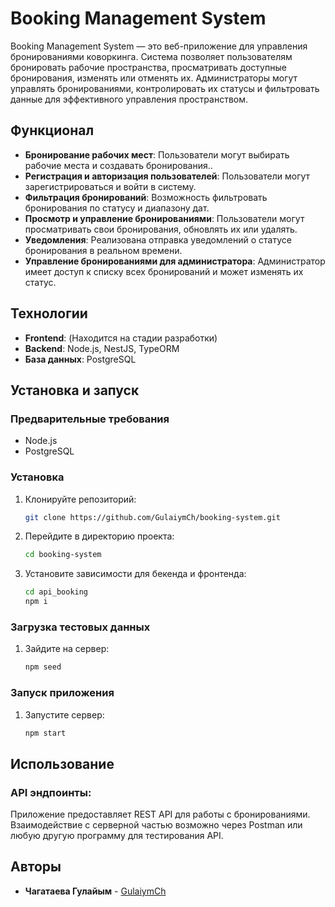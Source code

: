 # Booking Management System
Booking Management System — это веб-приложение для управления бронированиями коворкинга. Система позволяет пользователям бронировать рабочие пространства, просматривать доступные бронирования, изменять или отменять их. Администраторы могут управлять бронированиями, контролировать их статусы и фильтровать данные для эффективного управления пространством.

## Функционал

- **Бронирование рабочих мест**: Пользователи могут выбирать рабочие места и создавать бронирования..
- **Регистрация и авторизация пользователей**: Пользователи могут зарегистрироваться и войти в систему.
- **Фильтрация бронирований**: Возможность фильтровать бронирования по статусу и диапазону дат.
- **Просмотр и управление бронированиями**: Пользователи могут просматривать свои бронирования, обновлять их или удалять.
- **Уведомления**: Реализована отправка уведомлений о статусе бронирования в реальном времени.
- **Управление бронированиями для администратора**: Администратор имеет доступ к списку всех бронирований и может изменять их статус.

## Технологии

- **Frontend**: (Находится на стадии разработки)
- **Backend**: Node.js, NestJS, TypeORM
- **База данных**: PostgreSQL

## Установка и запуск

### Предварительные требования

- Node.js
- PostgreSQL

### Установка
1. Клонируйте репозиторий:
    ```bash
   git clone https://github.com/GulaiymCh/booking-system.git
2. Перейдите в директорию проекта:

    ```bash
    cd booking-system
    ```
3. Установите зависимости для бекенда и фронтенда:

    ```bash
    cd api_booking
    npm i
    ```
### Загрузка тестовых данных

1. Зайдите на сервер:

    ```bash
    npm seed
    ```

### Запуск приложения

1. Запустите сервер:

    ```bash
    npm start
    ```
## Использование

### API эндпоинты:
Приложение предоставляет REST API для работы с бронированиями. Взаимодействие с серверной частью возможно через Postman или любую другую программу для тестирования API.

## Авторы

- **Чагатаева Гулайым** - [GulaiymCh](https://github.com/GulaiymCh)